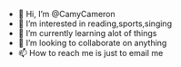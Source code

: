 - 👋 Hi, I’m @CamyCameron
- 👀 I’m interested in reading,sports,singing
- 🌱 I’m currently learning alot of things
- 💞️ I’m looking to collaborate on anything
- 📫 How to reach me is just to email me

<!---
CamyCameron/CamyCameron is a ✨ special ✨ repository because its `README.md` (this file) appears on your GitHub profile.
You can click the Preview link to take a look at your changes.
--->
